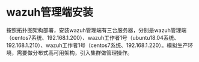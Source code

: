 # wazuh管理端安装

按照拓扑图架构部署，安装wazuh管理端有三台服务器，分别是wazuh管理端（centos7系统、192.168.1.200）、wazuh工作者1号（ubuntu18.04系统、192.168.1.210）、wazuh工作者1号（centos7系统、192.168.1.220）。模拟生产环境，需要做分布式高可用架构，引入集群做管理操作。

